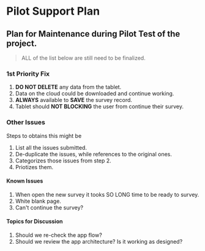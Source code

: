# Pilot Support Plan
## Plan for Maintenance during Pilot Test of the project.

> ALL of the list below are still need to be finalized.

### 1st Priority Fix
1. **DO NOT DELETE** any data from the tablet.
1. Data on the cloud could be downloaded and continue working.
1. **ALWAYS** available to **SAVE** the survey record.
1. Tablet should **NOT BLOCKING** the user from continue their survey.

### Other Issues
Steps to obtains this might be
1. List all the issues submitted.
1. De-duplicate the issues, while references to the original ones.
1. Categorizes those issues from step 2.
1. Priotizes them.

#### Known Issues
1. When open the new survey it tooks SO LONG time to be ready to survey.
1. White blank page.
1. Can't continue the survey?

#### Topics for Discussion
1. Should we re-check the app flow?
1. Should we review the app architecture? Is it working as designed?